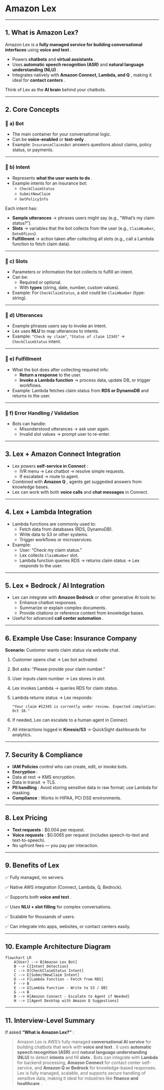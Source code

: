 # Amazon Lex

---

## 1. What is Amazon Lex?

Amazon Lex is a **fully managed service for building conversational interfaces** using  **voice and text** .

* Powers **chatbots** and  **virtual assistants** .
* Uses **automatic speech recognition (ASR)** and  **natural language understanding (NLU)** .
* Integrates natively with  **Amazon Connect, Lambda, and Q** , making it ideal for  **contact centers** .

Think of Lex as the **AI brain** behind your chatbots.

---

## 2. Core Concepts

### 🔹 a) Bot

* The main container for your conversational logic.
* Can be **voice-enabled** or  **text-only** .
* Example: `InsuranceClaimsBot` answers questions about claims, policy status, or payments.

---

### 🔹 b) Intent

* Represents  **what the user wants to do** .
* Example intents for an insurance bot:
  * `CheckClaimStatus`
  * `SubmitNewClaim`
  * `GetPolicyInfo`

Each intent has:

* **Sample utterances** → phrases users might say (e.g., “What’s my claim status?”).
* **Slots** → variables that the bot collects from the user (e.g., `ClaimNumber`, `DateOfLoss`).
* **Fulfillment** → action taken after collecting all slots (e.g., call a Lambda function to fetch claim data).

---

### 🔹 c) Slots

* Parameters or information the bot collects to fulfill an intent.
* Can be:
  * Required or optional.
  * With **types** (string, date, number, custom values).
* Example: For `CheckClaimStatus`, a slot could be `ClaimNumber` (type: string).

---

### 🔹 d) Utterances

* Example phrases users say to invoke an intent.
* Lex uses **NLU** to map utterances to intents.
* Example: `"Check my claim"`, `"Status of claim 12345"` → `CheckClaimStatus` intent.

---

### 🔹 e) Fulfillment

* What the bot does after collecting required info:
  * **Return a response** to the user.
  * **Invoke a Lambda function** → process data, update DB, or trigger workflows.
* Example: Lambda fetches claim status from **RDS or DynamoDB** and returns to the user.

---

### 🔹 f) Error Handling / Validation

* Bots can handle:
  * Misunderstood utterances → ask user again.
  * Invalid slot values → prompt user to re-enter.

---

## 3. Lex + Amazon Connect Integration

* Lex powers  **self-service in Connect** :
  * IVR menu → Lex chatbot → resolve simple requests.
  * If escalated → route to agent.
* Combined with  **Amazon Q** , agents get suggested answers from knowledge bases.
* Lex can work with both **voice calls** and **chat messages** in Connect.

---

## 4. Lex + Lambda Integration

* Lambda functions are commonly used to:
  * Fetch data from databases (RDS, DynamoDB).
  * Write data to S3 or other systems.
  * Trigger workflows or microservices.
* Example:
  * User: “Check my claim status.”
  * Lex collects `ClaimNumber` slot.
  * Lambda function queries RDS → returns claim status → Lex responds to the user.

---

## 5. Lex + Bedrock / AI Integration

* Lex can integrate with **Amazon Bedrock** or other generative AI tools to:
  * Enhance chatbot responses.
  * Summarize or explain complex documents.
  * Provide citations or reference content from knowledge bases.
* Useful for advanced  **call center automation** .

---

## 6. Example Use Case: Insurance Company

**Scenario:** Customer wants claim status via website chat.

1. Customer opens chat → Lex bot activated.
2. Bot asks: “Please provide your claim number.”
3. User inputs claim number → Lex stores in slot.
4. Lex invokes Lambda → queries RDS for claim status.
5. Lambda returns status → Lex responds:

   `"Your claim #12345 is currently under review. Expected completion: Oct 10."`
6. If needed, Lex can escalate to a human agent in Connect.
7. All interactions logged in **Kinesis/S3** → QuickSight dashboards for analytics.

---

## 7. Security & Compliance

* **IAM Policies** control who can create, edit, or invoke bots.
* **Encryption** :
* Data at rest → KMS encryption.
* Data in transit → TLS.
* **PII handling** : Avoid storing sensitive data in raw format; use Lambda for masking.
* **Compliance** : Works in HIPAA, PCI DSS environments.

---

## 8. Lex Pricing

* **Text requests** : $0.004 per request.
* **Voice requests** : $0.0065 per request (includes speech-to-text and text-to-speech).
* No upfront fees — you pay per interaction.

---

## 9. Benefits of Lex

✅ Fully managed, no servers.

✅ Native AWS integration (Connect, Lambda, Q, Bedrock).

✅ Supports both  **voice and text** .

✅ Uses **NLU + slot filling** for complex conversations.

✅ Scalable for thousands of users.

✅ Can integrate into apps, websites, or contact centers easily.

---

## 10. Example Architecture Diagram

```mermaid
flowchart LR
    A[User] --> B[Amazon Lex Bot]
    B --> C{Intent Detection}
    C --> D[CheckClaimStatus Intent]
    C --> E[SubmitNewClaim Intent]
    D --> F[Lambda Function - Fetch from RDS]
    F --> B
    E --> G[Lambda Function - Write to S3 / DB]
    G --> B
    B --> H[Amazon Connect - Escalate to Agent if Needed]
    H --> I[Agent Desktop with Amazon Q Suggestions]
```

---

## 11. Interview-Level Summary

If asked  **“What is Amazon Lex?”** :

> Amazon Lex is AWS’s fully managed **conversational AI service** for building chatbots that work with  **voice and text** . It uses **automatic speech recognition (ASR)** and **natural language understanding (NLU)** to detect **intents** and fill  **slots** . Bots can integrate with **Lambda** for backend processing, **Amazon Connect** for contact center self-service, and **Amazon Q or Bedrock** for knowledge-based responses. Lex is fully managed, scalable, and supports secure handling of sensitive data, making it ideal for industries like  **finance and healthcare** .
>
